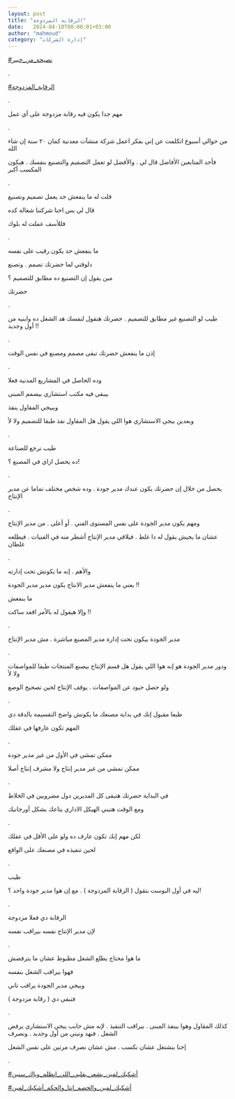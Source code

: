 ```yaml
---
layout: post
title: "الرقابة المزدوجة"
date:   2024-04-10T00:00:01+03:00
author: "mahmoud"
category: "إدارة الشركات"
---
```



[<u>\#نصيحة\_من\_خبير</u>](https://www.facebook.com/hashtag/%D9%86%D8%B5%D9%8A%D8%AD%D8%A9_%D9%85%D9%86_%D8%AE%D8%A8%D9%8A%D8%B1?__eep__=6&__cft__%5b0%5d=AZVfRu-zW-ZykD_1w7q6bA3cp9ZTd6Z1HOCwkLN0wv-UklqqWbi7v1tAdYPylzF926VfGLDiA0pSytmh9Lce5nvyAH_TXiiI3gsmMXwYqf9cM9Zseg27X1G4Luu7TBcw760V1IOTL_3bHy_IJD9qnChv3E3wGh--hYusfgA6Er2xIxdExW1BEN6C2RDeG-TxbC8&__tn__=*NK-R)

.

[<u>\#الرقابة\_المزدوجة</u>](https://www.facebook.com/hashtag/%D8%A7%D9%84%D8%B1%D9%82%D8%A7%D8%A8%D8%A9_%D8%A7%D9%84%D9%85%D8%B2%D8%AF%D9%88%D8%AC%D8%A9?__eep__=6&__cft__%5b0%5d=AZVfRu-zW-ZykD_1w7q6bA3cp9ZTd6Z1HOCwkLN0wv-UklqqWbi7v1tAdYPylzF926VfGLDiA0pSytmh9Lce5nvyAH_TXiiI3gsmMXwYqf9cM9Zseg27X1G4Luu7TBcw760V1IOTL_3bHy_IJD9qnChv3E3wGh--hYusfgA6Er2xIxdExW1BEN6C2RDeG-TxbC8&__tn__=*NK-R)

.

مهم جدا يكون فيه رقابة مزدوجة على أي عمل

.

من حوالي أسبوع اتكلمت عن إني بفكر اعمل شركة منشآت معدنية
كمان ٢٠ سنة إن شاء الله

فأحد المتابعين الأفاضل قال لي . والأفضل لو تعمل التصميم
والتصنيع بنفسك . هيكون المكسب أكبر

.

قلت له ما ينفعش حد يعمل تصميم وتصنيع

قال لي بس احنا شركتنا شغالة كده

فللأسف عملت له بلوك

.

ما ينفعش حد يكون رقيب على نفسه

دلوقتي لما حضرتك تصمم . وتصنع

مين يقول إن التصنيع ده مطابق للتصميم ؟

حضرتك

.

طيب لو التصنيع غير مطابق للتصميم . حضرتك هتقول لنفسك هد
الشغل ده وابنيه من أول وجديد !!

.

إذن ما ينفعش حضرتك تبقى مصمم ومصنع في نفس الوقت

.

وده الحاصل في المشاريع المدنية فعلا

بيبقى فيه مكتب استشاري بيصمم المبنى

وبييجي المقاول ينفذ

وبعدين ييجي الاستشاري هوا اللي يقول هل المقاول نفذ طبقا
للتصميم ولا لأ

.

طيب نرجع للصناعة

ده يحصل ازاي في المصنع ؟!

.

يحصل من خلال إن حضرتك يكون عندك مدير جودة . وده شخص
مختلف تماما عن مدير الإنتاج

.

ومهم يكون مدير الجودة على نفس المستوى الفني . أو أعلى .
من مدير الإنتاج

عشان ما يجيش يقول له دا غلط . فيلاقي مدير الإنتاج أشطر
منه في الفنيات . فيطلعه غلطان

.

والأهم . إنه ما يكونش تحت إدارته

يعني ما ينفعش مدير الانتاج يكون مدير مدير الجودة
!!

ما ينفعش

وإلا هيقول له بالأمر اقعد ساكت !!

.

مدير الجودة بيكون تحت إدارة مدير المصنع مباشرة . مش مدير
الإنتاج

.

ودور مدير الجودة هو إنه هوا اللي يقول هل قسم الإنتاج
بيصنع المنتجات طبقا للمواصفات ولا لأ

ولو حصل حيود عن المواصفات . يوقف الإنتاج لحين تصحيح
الوضع

.

طبعا مقبول إنك في بداية مصنعك ما يكونش واضح التقسيمة
بالدقة دي

المهم تكون عارفها في عقلك

.

ممكن تمشي في الأول من غير مدير جودة

ممكن تمشي من غير مدير إنتاج ولا مشرف إنتاج أصلا

.

في البداية حضرتك هتبقى كل المديرين دول مضروبين في
الخلاط

ومع الوقت هتبني الهيكل الاداري بتاعك بشكل
أورجانيك

.

لكن مهم إنك تكون عارف ده ولو على الأقل في عقلك

لحين تنفيذه في مصنعك على الواقع

.

طيب

ليه في أول البوست بتقول ( الرقابة المزدوجة ) . مع إن هوا
مدير جودة واحد ؟!

.

الرقابة دي فعلا مزدوجة

لإن مدير الإنتاج نفسه بيراقب نفسه

.

ما هوا محتاج يطلع الشغل مظبوط عشان ما يترفضش

فهوا بيراقب الشغل بنفسه

وييجي مدير الجودة يراقب تاني

فتبقى دي ( رقابة مزدوجة )

.

كذلك المقاول وهوا بينفذ المبنى . بيراقب التنفيذ . لإنه
مش حابب ييجي الاستشاري يرفض الشغل . فنهد ونبني من أول وجديد .
ونصرف

إحنا بنشتغل عشان نكسب . مش عشان نصرف مرتين على نفس
الشغل

.

[<u>\#أشكيك\_لمين\_يشعر\_بقلبي\_اللي\_انظلم\_وياك\_سنين</u>](https://www.facebook.com/hashtag/%D8%A3%D8%B4%D9%83%D9%8A%D9%83_%D9%84%D9%85%D9%8A%D9%86_%D9%8A%D8%B4%D8%B9%D8%B1_%D8%A8%D9%82%D9%84%D8%A8%D9%8A_%D8%A7%D9%84%D9%84%D9%8A_%D8%A7%D9%86%D8%B8%D9%84%D9%85_%D9%88%D9%8A%D8%A7%D9%83_%D8%B3%D9%86%D9%8A%D9%86?__eep__=6&__cft__%5b0%5d=AZVfRu-zW-ZykD_1w7q6bA3cp9ZTd6Z1HOCwkLN0wv-UklqqWbi7v1tAdYPylzF926VfGLDiA0pSytmh9Lce5nvyAH_TXiiI3gsmMXwYqf9cM9Zseg27X1G4Luu7TBcw760V1IOTL_3bHy_IJD9qnChv3E3wGh--hYusfgA6Er2xIxdExW1BEN6C2RDeG-TxbC8&__tn__=*NK-R)

[<u>\#أشكيك\_لمين\_والخصم\_إنتا\_والحكم\_أشكيك\_لمين</u>](https://www.facebook.com/hashtag/%D8%A3%D8%B4%D9%83%D9%8A%D9%83_%D9%84%D9%85%D9%8A%D9%86_%D9%88%D8%A7%D9%84%D8%AE%D8%B5%D9%85_%D8%A5%D9%86%D8%AA%D8%A7_%D9%88%D8%A7%D9%84%D8%AD%D9%83%D9%85_%D8%A3%D8%B4%D9%83%D9%8A%D9%83_%D9%84%D9%85%D9%8A%D9%86?__eep__=6&__cft__%5b0%5d=AZVfRu-zW-ZykD_1w7q6bA3cp9ZTd6Z1HOCwkLN0wv-UklqqWbi7v1tAdYPylzF926VfGLDiA0pSytmh9Lce5nvyAH_TXiiI3gsmMXwYqf9cM9Zseg27X1G4Luu7TBcw760V1IOTL_3bHy_IJD9qnChv3E3wGh--hYusfgA6Er2xIxdExW1BEN6C2RDeG-TxbC8&__tn__=*NK-R)
